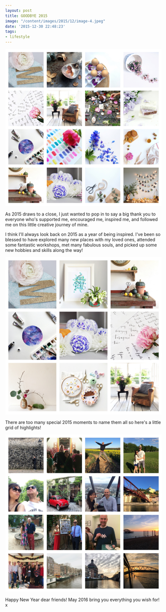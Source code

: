 ```yaml
---
layout: post
title: GOODBYE 2015
image: "/content/images/2015/12/image-4.jpeg"
date: '2015-12-30 22:48:23'
tags:
- lifestyle
---
```


![](/content/images/2015/12/image-1.jpeg)

As 2015 draws to a close, I just wanted to pop in to say a big thank you to everyone who's supported me, encouraged me, inspired me, and followed me on this little creative journey of mine.

I think I'll always look back on 2015 as a year of being inspired. I've been so blessed to have explored many new places with my loved ones, attended some fantastic workshops, met many fabulous souls, and picked up some new hobbies and skills along the way!

![](/content/images/2015/12/image-5.jpeg)

There are too many special 2015 moments to name them all so here's a little grid of highlights!

![](/content/images/2015/12/image-2.jpeg)

Happy New Year dear friends! May 2016 bring you everything you wish for! x

